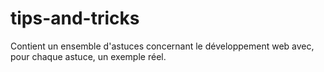 # tips-and-tricks
Contient un ensemble d'astuces concernant le développement web avec, pour chaque astuce, un exemple réel.
